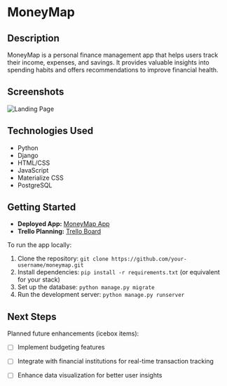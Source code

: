 # MoneyMap

## Description

MoneyMap is a personal finance management app that helps users track their income, expenses, and savings. It provides valuable insights into spending habits and offers recommendations to improve financial health.

## Screenshots

![Landing Page](./moneymap/main_app/static/images/Screen%20Shot%202023-11-30%20at%207.47.41%20PM.png)

## Technologies Used

- Python
- Django
- HTML/CSS
- JavaScript
- Materialize CSS
- PostgreSQL 

## Getting Started

- **Deployed App:** [MoneyMap App](https://your-deployed-app-url.com)
- **Trello Planning:** [Trello Board](https://lucid.app/lucidchart/958c09bb-0884-4834-8ac0-1268ba3d4997/edit?invitationId=inv_95a64b08-08e7-4633-80c4-55054f561857)

To run the app locally:

1. Clone the repository: `git clone https://github.com/your-username/moneymap.git`
2. Install dependencies: `pip install -r requirements.txt` (or equivalent for your stack)
3. Set up the database: `python manage.py migrate`
4. Run the development server: `python manage.py runserver`

## Next Steps

Planned future enhancements (icebox items):

- [ ] Implement budgeting features
- [ ] Integrate with financial institutions for real-time transaction tracking
- [ ] Enhance data visualization for better user insights

